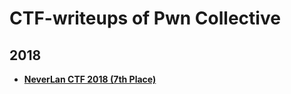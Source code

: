 # CTF-writeups of Pwn Collective

## 2018

* **[NeverLan CTF 2018 (7th Place)](NeverLan-CTF-2018-writeup)**
